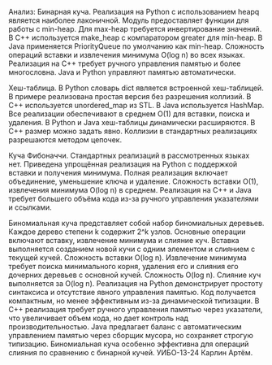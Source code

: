 Анализ:
Бинарная куча. Реализация на Python с использованием heapq является наиболее лаконичной. Модуль предоставляет функции для работы с min-heap. Для max-heap требуется инвертирование значений. В C++ используется make_heap с компаратором greater для min-heap. В Java применяется PriorityQueue по умолчанию как min-heap. Сложность операций вставки и извлечения минимума O(log n) во всех языках. Реализация на C++ требует ручного управления памятью и более многословна. Java и Python управляют памятью автоматически.

Хеш-таблица. В Python словарь dict является встроенной хеш-таблицей. В примере реализована простая версия без разрешения коллизий. В C++ используется unordered_map из STL. В Java используется HashMap. Все реализации обеспечивают в среднем O(1) для вставки, поиска и удаления. В Python и Java хеш-таблицы динамически расширяются. В C++ размер можно задать явно. Коллизии в стандартных реализациях разрешаются методом цепочек.

Куча Фибоначчи. Стандартных реализаций в рассмотренных языках нет. Приведена упрощённая реализация на Python с поддержкой вставки и получения минимума. Полная реализация включает объединение, уменьшение ключа и удаление. Сложность вставки O(1), извлечения минимума O(log n) в среднем. Реализация на C++ и Java требует большего объёма кода из-за ручного управления указателями и ссылками.

Биномиальная куча представляет собой набор биномиальных деревьев. Каждое дерево степени k содержит 2^k узлов. Основные операции включают вставку, извлечение минимума и слияние куч. Вставка выполняется созданием новой кучи с одним элементом и слиянием с текущей кучей. Сложность вставки O(log n). Извлечение минимума требует поиска минимального корня, удаления его и слияния его дочерних деревьев с основной кучей. Сложность O(log n). Слияние куч выполняется за O(log n). Реализация на Python демонстрирует простоту синтаксиса и отсутствие явного управления памятью. Код получается компактным, но менее эффективным из-за динамической типизации. В C++ реализация требует ручного управления памятью через указатели, что увеличивает объем кода, но дает контроль над производительностью. Java предлагает баланс с автоматическим управлением памятью через сборщик мусора, но сохраняет строгую типизацию. Биномиальная куча особенно эффективна для операций слияния по сравнению с бинарной кучей.
УИБО-13-24 Карлин Артём.
